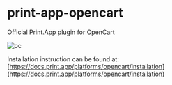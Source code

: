 # print-app-opencart
Official Print.App plugin for OpenCart

![oc](https://user-images.githubusercontent.com/81635623/233910774-fd066655-1d4d-4c61-b8f1-cbedc96bbe61.png)

Installation instruction can be found at: [https://docs.print.app/platforms/opencart/installation](https://docs.print.app/platforms/opencart/installation)
